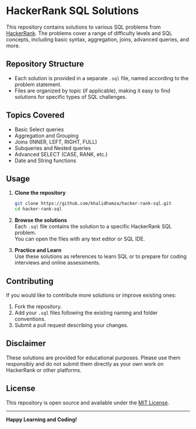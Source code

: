 # HackerRank SQL Solutions

This repository contains solutions to various SQL problems from [HackerRank](https://www.hackerrank.com/domains/sql). The problems cover a range of difficulty levels and SQL concepts, including basic syntax, aggregation, joins, advanced queries, and more.

## Repository Structure

- Each solution is provided in a separate `.sql` file, named according to the problem statement.
- Files are organized by topic (if applicable), making it easy to find solutions for specific types of SQL challenges.

## Topics Covered

- Basic Select queries
- Aggregation and Grouping
- Joins (INNER, LEFT, RIGHT, FULL)
- Subqueries and Nested queries
- Advanced SELECT (CASE, RANK, etc.)
- Date and String functions

## Usage

1. **Clone the repository**  
   ```bash
   git clone https://github.com/khalidhamza/hacker-rank-sql.git
   cd hacker-rank-sql
   ```

2. **Browse the solutions**  
   Each `.sql` file contains the solution to a specific HackerRank SQL problem.  
   You can open the files with any text editor or SQL IDE.

3. **Practice and Learn**  
   Use these solutions as references to learn SQL or to prepare for coding interviews and online assessments.

## Contributing

If you would like to contribute more solutions or improve existing ones:

1. Fork the repository.
2. Add your `.sql` files following the existing naming and folder conventions.
3. Submit a pull request describing your changes.

## Disclaimer

These solutions are provided for educational purposes. Please use them responsibly and do not submit them directly as your own work on HackerRank or other platforms.

## License

This repository is open source and available under the [MIT License](LICENSE).

---

**Happy Learning and Coding!**

